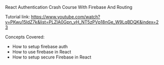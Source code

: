 React Authentication Crash Course With Firebase And Routing

Tutorial link: https://www.youtube.com/watch?v=PKwu15ldZ7k&list=PLZlA0Gpn_vH_NT5zPVp18nGe_W9LqBDQK&index=23

Concepts Covered:

- How to setup firebase auth
- How to use firebase in React
- How to setup secure Firebase in React
